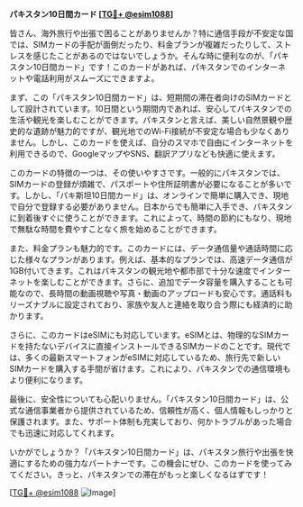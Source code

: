 **パキスタン10日間カード [[TG💪+ @esim1088](https://t.me/s/esim1088)]**

皆さん、海外旅行や出張で困ることがありませんか？特に通信手段が不安定な国では、SIMカードの手配が面倒だったり、料金プランが複雑だったりして、ストレスを感じたことがあるのではないでしょうか。そんな時に便利なのが、「パキスタン10日間カード」です！このカードがあれば、パキスタンでのインターネットや電話利用がスムーズにできますよ。

まず、この「パキスタン10日間カード」は、短期間の滞在者向けのSIMカードとして設計されています。10日間という期間内であれば、安心してパキスタンでの生活や観光を楽しむことができます。パキスタンと言えば、美しい自然景観や歴史的な遺跡が魅力的ですが、観光地でのWi-Fi接続が不安定な場合も少なくありません。しかし、このカードを使えば、自分のスマホで自由にインターネットを利用できるので、GoogleマップやSNS、翻訳アプリなども快適に使えます。

このカードの特徴の一つは、その使いやすさです。一般的にパキスタンでは、SIMカードの登録が煩雑で、パスポートや住所証明書が必要になることが多いです。しかし、「パキ斯坦10日間カード」は、オンラインで簡単に購入でき、現地で自分で登録する必要がありません。日本からでも簡単に入手でき、パキスタンに到着後すぐに使うことができます。これによって、時間の節約にもなり、現地で無駄な時間を費やすことなく旅を始めることができます。

また、料金プランも魅力的です。このカードには、データ通信量や通話時間に応じた様々なプランがあります。例えば、基本的なプランでは、高速データ通信が1GB付いてきます。これはパキスタンの観光地や都市部で十分な速度でインターネットを楽しむことができます。さらに、追加でデータ容量を購入することも可能なので、長時間の動画視聴や写真・動画のアップロードも安心です。通話料もリーズナブルに設定されており、家族や友人と連絡を取り合う際にも経済的に助かります。

さらに、このカードはeSIMにも対応しています。eSIMとは、物理的なSIMカードを持たないデバイスに直接インストールできるSIMカードのことです。現代では、多くの最新スマートフォンがeSIMに対応しているため、旅行先で新しいSIMカードを購入する手間が省けます。これにより、パキスタンでの通信環境もより便利になります。

最後に、安全性についても心配いりません。「パキスタン10日間カード」は、公式な通信事業者から提供されているため、信頼性が高く、個人情報もしっかりと保護されます。また、サポート体制も充実しており、何かトラブルがあった場合でも迅速に対応してくれます。

いかがでしょうか？「パキスタン10日間カード」は、パキスタン旅行や出張を快適にするための強力なパートナーです。この機会にぜひ、このカードを使ってみてください。きっと、パキスタンでの滞在がもっと楽しくなるはずです！

[[TG💪+ @esim1088](https://t.me/s/esim1088) ![Image](https://i.postimg.cc/Y0z9fWf4/image.png)]